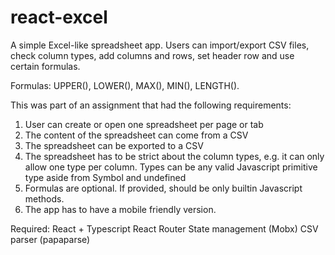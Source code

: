 # react-excel

A simple Excel-like spreadsheet app. Users can import/export CSV files, check column types, add columns and rows, set header row and use certain formulas.

Formulas: UPPER(), LOWER(), MAX(), MIN(), LENGTH().

This was part of an assignment that had the following requirements:

1. User can create or open one spreadsheet per page or tab
2. The content of the spreadsheet can come from a CSV
3. The spreadsheet can be exported to a CSV
4. The spreadsheet has to be strict about the column types, e.g. it can only allow one type per column.
   Types can be any valid Javascript primitive type aside from Symbol and undefined
5. Formulas are optional. If provided, should be only builtin Javascript methods.
6. The app has to have a mobile friendly version.

Required:
React + Typescript
React Router
State management (Mobx)
CSV parser (papaparse)
